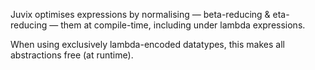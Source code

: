 Juvix optimises expressions by normalising — beta-reducing & eta-reducing — them at compile-time, including under lambda expressions.

When using exclusively lambda-encoded datatypes, this makes all abstractions free (at runtime).
